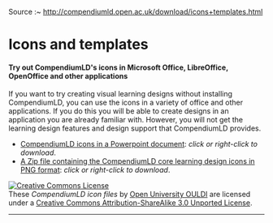 
Source :~ <http://compendiumld.open.ac.uk/download/icons+templates.html>

# Icons and templates

#### Try out CompendiumLD's icons in Microsoft Office, LibreOffice, OpenOffice and other applications

If you want to try creating visual learning designs without installing CompendiumLD, you can use the icons in a variety of office and other applications. If you do this you will be able to create designs in an application you are already familiar with. However, you will not get the learning design features and design support that CompendiumLD provides.

*   [CompendiumLD icons in a Powerpoint document][ppt]: _click or right-click to download_.
*   [A Zip file containing the CompendiumLD core learning design icons in PNG format][ico-zip]: _click or right-click to download_.

[![Creative Commons License][cc-by-sa-img]][cc-by-sa]  
These <i xmlns:dct="http://purl.org/dc/terms/" property="dct:title">CompendiumLD icon files</i> by [Open University OULDI](http://compendiumld.open.ac.uk) are licensed under a [Creative Commons Attribution-ShareAlike 3.0 Unported License][cc-by-sa].

[archive]: https://web.archive.org/web/20180418031300/http://compendiumld.open.ac.uk/download/icons+templates.html
[ppt]: ../icons/CompendiumLD-icons.pptx
[ppt-0]: ../downloads/version1.0/templates/CompendiumLD-icons.pptx
[ico-zip]: ../icons/CompendiumLD-icons-raster.zip
[ico-zip-0]: ../icons/raster/learning-design/nodeimages/CompendiumLD-icons-raster.zip
[cc-by-sa]: https://creativecommons.org/licenses/by-sa/3.0/deed.en_US
  "Icons: Creative Commons Attribution-ShareAlike 3.0 Unported License"
[cc-by-sa-img]: https://i.creativecommons.org/l/by-sa/3.0/88x31.png

---
